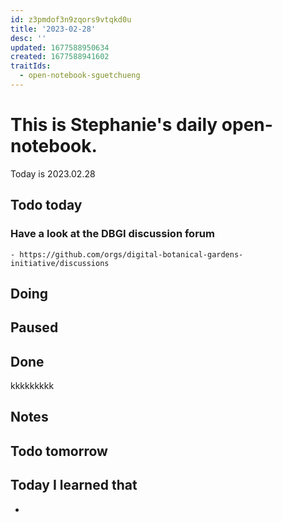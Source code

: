 ```yaml
---
id: z3pmdof3n9zqors9vtqkd0u
title: '2023-02-28'
desc: ''
updated: 1677588950634
created: 1677588941602
traitIds:
  - open-notebook-sguetchueng
---
```

# This is Stephanie's daily open-notebook.

Today is 2023.02.28

## Todo today

### Have a look at the DBGI discussion forum
    - https://github.com/orgs/digital-botanical-gardens-initiative/discussions
###
###

## Doing

## Paused

## Done
kkkkkkkkk
## Notes

## Todo tomorrow

###
###
###


## Today I learned that

- 